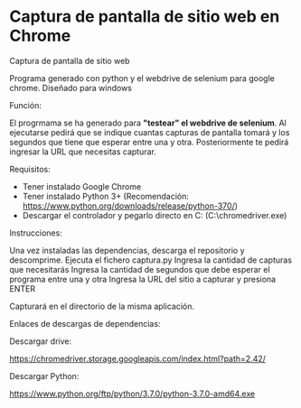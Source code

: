 # Captura de pantalla de sitio web en Chrome
Captura de pantalla de sitio web

Programa generado con python y el webdrive de selenium para google chrome. 
Diseñado para windows

Función:

El progrmama se ha generado para <b> "testear" el webdrive de selenium</b>. Al ejecutarse pedirá que se indique cuantas capturas de pantalla tomará y los segundos que tiene que esperar entre una y otra. Posteriormente te pedirá ingresar la URL que necesitas capturar.

Requisitos:

* Tener instalado Google Chrome
* Tener instalado Python 3+ (Recomendación: https://www.python.org/downloads/release/python-370/)
* Descargar el controlador y pegarlo directo en C: (C:\chromedriver.exe)

Instrucciones:

Una vez instaladas las dependencias, descarga el repositorio y descomprime.
Ejecuta el fichero captura.py
Ingresa la cantidad de capturas que necesitarás
Ingresa la cantidad de segundos que debe esperar el programa entre una y otra
Ingresa la URL del sitio a capturar y presiona ENTER

Capturará en el directorio de la misma aplicación.

Enlaces de descargas de dependencias:

Descargar drive:

https://chromedriver.storage.googleapis.com/index.html?path=2.42/

Descargar Python:

https://www.python.org/ftp/python/3.7.0/python-3.7.0-amd64.exe
